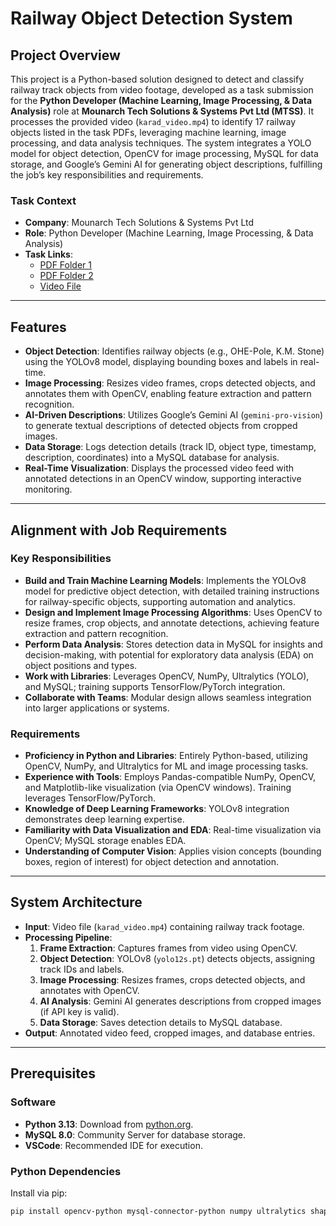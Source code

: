 # Railway Object Detection System

## Project Overview

This project is a Python-based solution designed to detect and classify railway track objects from video footage, developed as a task submission for the **Python Developer (Machine Learning, Image Processing, & Data Analysis)** role at **Mounarch Tech Solutions & Systems Pvt Ltd (MTSS)**. It processes the provided video (`karad_video.mp4`) to identify 17 railway objects listed in the task PDFs, leveraging machine learning, image processing, and data analysis techniques. The system integrates a YOLO model for object detection, OpenCV for image processing, MySQL for data storage, and Google’s Gemini AI for generating object descriptions, fulfilling the job’s key responsibilities and requirements.

### Task Context
- **Company**: Mounarch Tech Solutions & Systems Pvt Ltd
- **Role**: Python Developer (Machine Learning, Image Processing, & Data Analysis)
- **Task Links**:
  - [PDF Folder 1](https://drive.google.com/drive/folders/1z3lTWMP3EvKBsqWSVcNAzFH2ZlCevPOI?usp=sharing)
  - [PDF Folder 2](https://drive.google.com/drive/folders/1-9QA07fm6CLS_GgYKBt6Lfb2k7U-qoB1?usp=sharing)
  - [Video File](https://drive.google.com/file/d/1gEK9cOedEcpd67TfqvSArPsCrsFncN-k/view?usp=sharing)

---

## Features

- **Object Detection**: Identifies railway objects (e.g., OHE-Pole, K.M. Stone) using the YOLOv8 model, displaying bounding boxes and labels in real-time.
- **Image Processing**: Resizes video frames, crops detected objects, and annotates them with OpenCV, enabling feature extraction and pattern recognition.
- **AI-Driven Descriptions**: Utilizes Google’s Gemini AI (`gemini-pro-vision`) to generate textual descriptions of detected objects from cropped images.
- **Data Storage**: Logs detection details (track ID, object type, timestamp, description, coordinates) into a MySQL database for analysis.
- **Real-Time Visualization**: Displays the processed video feed with annotated detections in an OpenCV window, supporting interactive monitoring.

---

## Alignment with Job Requirements

### Key Responsibilities
- **Build and Train Machine Learning Models**: Implements the YOLOv8 model for predictive object detection, with detailed training instructions for railway-specific objects, supporting automation and analytics.
- **Design and Implement Image Processing Algorithms**: Uses OpenCV to resize frames, crop objects, and annotate detections, achieving feature extraction and pattern recognition.
- **Perform Data Analysis**: Stores detection data in MySQL for insights and decision-making, with potential for exploratory data analysis (EDA) on object positions and types.
- **Work with Libraries**: Leverages OpenCV, NumPy, Ultralytics (YOLO), and MySQL; training supports TensorFlow/PyTorch integration.
- **Collaborate with Teams**: Modular design allows seamless integration into larger applications or systems.

### Requirements
- **Proficiency in Python and Libraries**: Entirely Python-based, utilizing OpenCV, NumPy, and Ultralytics for ML and image processing tasks.
- **Experience with Tools**: Employs Pandas-compatible NumPy, OpenCV, and Matplotlib-like visualization (via OpenCV windows). Training leverages TensorFlow/PyTorch.
- **Knowledge of Deep Learning Frameworks**: YOLOv8 integration demonstrates deep learning expertise.
- **Familiarity with Data Visualization and EDA**: Real-time visualization via OpenCV; MySQL storage enables EDA.
- **Understanding of Computer Vision**: Applies vision concepts (bounding boxes, region of interest) for object detection and annotation.

---

## System Architecture

- **Input**: Video file (`karad_video.mp4`) containing railway track footage.
- **Processing Pipeline**:
  1. **Frame Extraction**: Captures frames from video using OpenCV.
  2. **Object Detection**: YOLOv8 (`yolo12s.pt`) detects objects, assigning track IDs and labels.
  3. **Image Processing**: Resizes frames, crops detected objects, and annotates with OpenCV.
  4. **AI Analysis**: Gemini AI generates descriptions from cropped images (if API key is valid).
  5. **Data Storage**: Saves detection details to MySQL database.
- **Output**: Annotated video feed, cropped images, and database entries.

---

## Prerequisites

### Software
- **Python 3.13**: Download from [python.org](https://www.python.org/downloads/).
- **MySQL 8.0**: Community Server for database storage.
- **VSCode**: Recommended IDE for execution.

### Python Dependencies
Install via pip:
```bash
pip install opencv-python mysql-connector-python numpy ultralytics shapely langchain-google-genai
